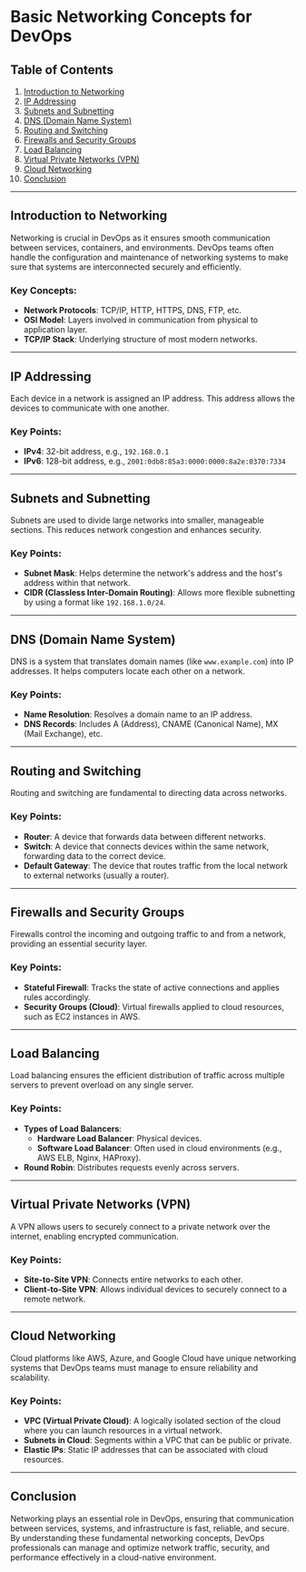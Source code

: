 # Basic Networking Concepts for DevOps

## Table of Contents
1. [Introduction to Networking](#introduction-to-networking)
2. [IP Addressing](#ip-addressing)
3. [Subnets and Subnetting](#subnets-and-subnetting)
4. [DNS (Domain Name System)](#dns-domain-name-system)
5. [Routing and Switching](#routing-and-switching)
6. [Firewalls and Security Groups](#firewalls-and-security-groups)
7. [Load Balancing](#load-balancing)
8. [Virtual Private Networks (VPN)](#virtual-private-networks-vpn)
9. [Cloud Networking](#cloud-networking)
10. [Conclusion](#conclusion)

---

## Introduction to Networking
Networking is crucial in DevOps as it ensures smooth communication between services, containers, and environments. DevOps teams often handle the configuration and maintenance of networking systems to make sure that systems are interconnected securely and efficiently.

### Key Concepts:
- **Network Protocols**: TCP/IP, HTTP, HTTPS, DNS, FTP, etc.
- **OSI Model**: Layers involved in communication from physical to application layer.
- **TCP/IP Stack**: Underlying structure of most modern networks.

---

## IP Addressing
Each device in a network is assigned an IP address. This address allows the devices to communicate with one another.

### Key Points:
- **IPv4**: 32-bit address, e.g., `192.168.0.1`
- **IPv6**: 128-bit address, e.g., `2001:0db8:85a3:0000:0000:8a2e:0370:7334`

---

## Subnets and Subnetting
Subnets are used to divide large networks into smaller, manageable sections. This reduces network congestion and enhances security.

### Key Points:
- **Subnet Mask**: Helps determine the network's address and the host's address within that network.
- **CIDR (Classless Inter-Domain Routing)**: Allows more flexible subnetting by using a format like `192.168.1.0/24`.

---

## DNS (Domain Name System)
DNS is a system that translates domain names (like `www.example.com`) into IP addresses. It helps computers locate each other on a network.

### Key Points:
- **Name Resolution**: Resolves a domain name to an IP address.
- **DNS Records**: Includes A (Address), CNAME (Canonical Name), MX (Mail Exchange), etc.

---

## Routing and Switching
Routing and switching are fundamental to directing data across networks.

### Key Points:
- **Router**: A device that forwards data between different networks.
- **Switch**: A device that connects devices within the same network, forwarding data to the correct device.
- **Default Gateway**: The device that routes traffic from the local network to external networks (usually a router).

---

## Firewalls and Security Groups
Firewalls control the incoming and outgoing traffic to and from a network, providing an essential security layer.

### Key Points:
- **Stateful Firewall**: Tracks the state of active connections and applies rules accordingly.
- **Security Groups (Cloud)**: Virtual firewalls applied to cloud resources, such as EC2 instances in AWS.

---

## Load Balancing
Load balancing ensures the efficient distribution of traffic across multiple servers to prevent overload on any single server.

### Key Points:
- **Types of Load Balancers**:
  - **Hardware Load Balancer**: Physical devices.
  - **Software Load Balancer**: Often used in cloud environments (e.g., AWS ELB, Nginx, HAProxy).
- **Round Robin**: Distributes requests evenly across servers.

---

## Virtual Private Networks (VPN)
A VPN allows users to securely connect to a private network over the internet, enabling encrypted communication.

### Key Points:
- **Site-to-Site VPN**: Connects entire networks to each other.
- **Client-to-Site VPN**: Allows individual devices to securely connect to a remote network.

---

## Cloud Networking
Cloud platforms like AWS, Azure, and Google Cloud have unique networking systems that DevOps teams must manage to ensure reliability and scalability.

### Key Points:
- **VPC (Virtual Private Cloud)**: A logically isolated section of the cloud where you can launch resources in a virtual network.
- **Subnets in Cloud**: Segments within a VPC that can be public or private.
- **Elastic IPs**: Static IP addresses that can be associated with cloud resources.

---

## Conclusion
Networking plays an essential role in DevOps, ensuring that communication between services, systems, and infrastructure is fast, reliable, and secure. By understanding these fundamental networking concepts, DevOps professionals can manage and optimize network traffic, security, and performance effectively in a cloud-native environment.

